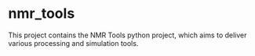 # nmr_tools

This project contains the NMR Tools python project, which aims to deliver various processing and simulation tools.